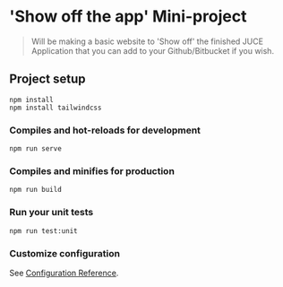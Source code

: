 # 'Show off the app' Mini-project
>Will be making a basic website to 'Show off' the finished JUCE Application that you can add to your Github/Bitbucket if you wish.


## Project setup
```
npm install
npm install tailwindcss
```

### Compiles and hot-reloads for development
```
npm run serve
```

### Compiles and minifies for production
```
npm run build
```

### Run your unit tests
```
npm run test:unit
```

### Customize configuration
See [Configuration Reference](https://cli.vuejs.org/config/).
